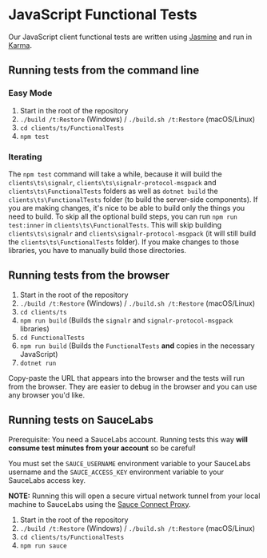# JavaScript Functional Tests

Our JavaScript client functional tests are written using [Jasmine](https://jasmine.github.io/) and run in [Karma](https://karma-runner.github.io/2.0/index.html).

## Running tests from the command line

### Easy Mode

1. Start in the root of the repository
2. `./build /t:Restore` (Windows) / `./build.sh /t:Restore` (macOS/Linux)
3. `cd clients/ts/FunctionalTests`
4. `npm test`

### Iterating

The `npm test` command will take a while, because it will build the `clients\ts\signalr`, `clients\ts\signalr-protocol-msgpack` and `clients\ts\FunctionalTests` folders as well as `dotnet build` the `clients\ts\FunctionalTests` folder (to build the server-side components). If you are making changes, it's nice to be able to build only the things you need to build. To skip all the optional build steps, you can run `npm run test:inner` in `clients\ts\FunctionalTests`. This will skip building `clients\ts\signalr` and `clients\signalr-protocol-msgpack` (it will still build the `clients\ts\FunctionalTests` folder). If you make changes to those libraries, you have to manually build those directories.

## Running tests from the browser

1. Start in the root of the repository
2. `./build /t:Restore` (Windows) / `./build.sh /t:Restore` (macOS/Linux)
3. `cd clients/ts`
4. `npm run build` (Builds the `signalr` and `signalr-protocol-msgpack` libraries)
5. `cd FunctionalTests`
6. `npm run build` (Builds the `FunctionalTests` **and** copies in the necessary JavaScript)
7. `dotnet run`

Copy-paste the URL that appears into the browser and the tests will run from the browser. They are easier to debug in the browser and you can use any browser you'd like.

## Running tests on SauceLabs

Prerequisite: You need a SauceLabs account. Running tests this way **will consume test minutes from your account** so be careful!

You must set the `SAUCE_USERNAME` environment variable to your SauceLabs username and the `SAUCE_ACCESS_KEY` environment variable to your SauceLabs access key.

**NOTE:** Running this will open a secure virtual network tunnel from your local machine to SauceLabs using the [Sauce Connect Proxy](https://wiki.saucelabs.com/display/DOCS/Sauce+Connect+Proxy).

1. Start in the root of the repository
2. `./build /t:Restore` (Windows) / `./build.sh /t:Restore` (macOS/Linux)
3. `cd clients/ts/FunctionalTests`
4. `npm run sauce`
